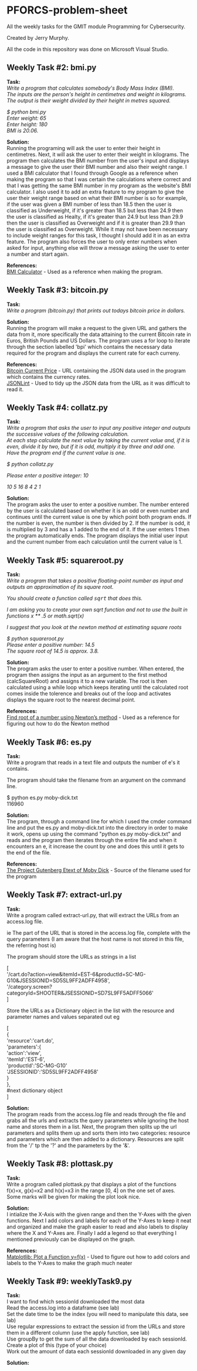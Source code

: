 # PFORCS-problem-sheet

All the weekly tasks for the GMIT module Programming for Cybersecurity.

Created by Jerry Murphy.

All the code in this repository was done on Microsoft Visual Studio.

<h2><b>Weekly Task #2: bmi.py</b></h2>

<b>Task:</b></br>
<i>Write a program that calculates somebody's Body Mass Index (BMI).</br>
The inputs are the person's height in centimetres and weight in kilograms.</br>
The output is their weight divided by their height in metres squared.</br>

$ python bmi.py</br>
Enter weight: 65</br>
Enter height: 180</br>
BMI is 20.06.</br></i>

<b>Solution:</b></br>
Running the programing will ask the user to enter their height in centimetres. Next, it will ask the user to enter their weight in kilograms. The program then calculates the BMI number from the user's input and displays a message to give the user their BMI number and also their weight range. I used a BMI calculator that I found through Google as a reference when making the program so that I was certain the calculations where correct and that I was getting the same BMI number in my program as the website's BMI calculator. I also used it to add an extra feature to my program to give the user their weight range based on what their BMI number is so for example, if the user was given a BMI number of less than 18.5 then the user is classified as Underweight, if it's greater than 18.5 but less than 24.9 then the user is classified as Healty, if it's greater than 24.9 but less than 29.9 then the user is classified as Overweight and if it is greater than 29.9 than the user is classified as Overweight. While it may not have been necessary to include weight ranges for this task, I thought I should add it in as an extra feature. The program also forces the user to only enter numbers when asked for input, anything else will throw a message asking the user to enter a number and start again.

<b>References:</b></br>
<a href="https://patient.info/doctor/bmi-calculator-calculator">BMI Calculator</a> - Used as a reference when making the program.

<h2><b>Weekly Task #3: bitcoin.py</b></h2>

<b>Task:</b></br>
<i>Write a program (bitcoin.py) that prints out todays bitcoin price in dollars.</i>

<b>Solution:</b></br>
Running the program will make a request to the given URL and gathers the data from it, more specifically the data attaining to the current Bitcoin rate in Euros, British Pounds and US Dollars. The program uses a for loop to iterate through the section labelled 'bpi' which contains the necessary data required for the program and displays the current rate for each curreny.

<b>References:</b></br>
<a href="https://api.coindesk.com/v1/bpi/currentprice.json">Bitcoin Current Price</a> - URL containing the JSON data used in the program which contains the currency rates.</br>
<a href="jsonlint.com">JSONLint</a> - Used to tidy up the JSON data from the URL as it was difficult to read it.

<h2><b>Weekly Task #4: collatz.py</b></h2>

<b>Task:</b></br>
<i>Write a program that asks the user to input any positive integer and outputs the successive values of the following calculation.</br>
At each step calculate the next value by taking the current value and, if it is even, divide it by two, but if it is odd, multiply it by three and add one.</br>
Have the program end if the current value is one.</br>

$ python collatz.py</br>

Please enter a positive integer: 10</br>

10 5 16 8 4 2 1</i></br>

<b>Solution:</b></br>
The program asks the user to enter a positive number. The number entered by the user is calculated based on whether it is an odd or even number and continues until the current value is one by which point both program ends. If the number is even, the number is then divided by 2. If the number is odd, it is multiplied by 3 and has a 1 added to the end of it. If the user enters 1 then the program automatically ends. The program displays the initial user input and the current number from each calculation until the current value is 1.

<h2><b>Weekly Task #5: squareroot.py</b></h2>

<b>Task:</b></br>
<i>Write a program that takes a positive floating-point number as input and outputs an approximation of its square root.

You should create a function called <tt>sqrt</tt> that does this.

I am asking you to create your own sqrt function and not to use the built in functions x ** .5 or math.sqrt(x)

I suggest that you look at the newton method at estimating square roots

$ python squareroot.py</br>
Please enter a positive number: 14.5</br>
The square root of 14.5 is approx. 3.8.</i></br>

<b>Solution:</b></br>
The program asks the user to enter a positive number. When entered, the program then assigns the input as an argument to the first method (calcSquareRoot) and assigns it to a new variable. The root is then calculated using a while loop which keeps iterating until the calculated root comes inside the tolerence and breaks out of the loop and activates displays the square root to the nearest decimal point.

<b>References:</b></br>
<a href="https://www.geeksforgeeks.org/find-root-of-a-number-using-newtons-method/">Find root of a number using Newton’s method</a> - Used as a reference for figuring out how to do the Newton method

<h2><b>Weekly Task #6: es.py</b></h2>

<b>Task:</b></br>
Write a program that reads in a text file and outputs the number of e's it contains.</br>

The program should take the filename from an argument on the command line.</br>

$ python es.py moby-dick.txt</br>
116960</br>

<b>Solution:</b></br>
The program, through a command line for which I used the cmder command line and put the es.py and moby-dick.txt into the directory in order to make it work, opens up using the command "python es.py moby-dick.txt" and reads and the program then iterates through the entire file and when it encounters an e, it increase the count by one and does this until it gets to the end of the file.

<b>References:</b></br>
<a href="https://www.gutenberg.org/files/2701/old/moby10b.txt">The Project Gutenberg Etext of Moby Dick</a> - Source of the filename used for the program

<h2><b>Weekly Task #7: extract-url.py</b></h2>

<b>Task:</b></br>
Write a program called extract-url.py, that will extract the URLs from an access.log file. </br>

ie The part of the URL that is stored in the access.log file, complete with the query parameters (I am aware that the host name is not stored in this file, the referring host is)</br>

The program should store the URLs as strings in a list</br>

[</br>
'/cart.do?action=view&itemId=EST-6&productId=SC-MG-G10&JSESSIONID=SD5SL9FF2ADFF4958',</br>
'/category.screen?categoryId=SHOOTER&JSESSIONID=SD7SL9FF5ADFF5066' </br>
]</br>

Store the URLs as a Dictionary object in the list with the resource and parameter names and values separated out eg</br>

[</br>
   {</br>
     'resource':'cart.do', </br>
     'parameters':{</br>
         'action':'view',</br>
         'itemId':'EST-6',</br>
         'productId':'SC-MG-G10'</br>
         'JSESSIONID':'SD5SL9FF2ADFF4958'</br>
     }</br>
   },</br>
   #next dictionary object</br>
]</br>

<b>Solution:</b></br>
The program reads from the access.log file and reads through the file and grabs all the urls and extracts the query parameters while ignoring the host name and stores them in a list. Next, the program then splits up the url parameters and splits them up and sorts them into two categories: resource and parameters which are then added to a dictionary. Resources are split from the '/' tp the '?' and the parameters by the '&'.

<h2><b>Weekly Task #8: plottask.py</b></h2>

<b>Task:</b></br>
Write a program called plottask.py that displays a plot of the functions f(x)=x, g(x)=x2 and h(x)=x3 in the range [0, 4] on the one set of axes.</br>
Some marks will be given for making the plot look nice.</br>

<b>Solution:</b></br>
I intialize the X-Axis with the given range and then the Y-Axes with the given functions. Next I add colors and labels for each of the Y-Axes to keep it neat and organized and make the graph easier to read and also labels to display where the X and Y-Axes are. Finally I add a legend so that everything I mentioned previously can be displayed on the graph.

<b>References:</b></br>
<a href="https://scriptverse.academy/tutorials/python-matplotlib-plot-function.html">Matplotlib: Plot a Function y=f(x)</a> - Used to figure out how to add colors and labels to the Y-Axes to make the graph much neater</br>

<h2><b>Weekly Task #9: weeklyTask9.py</b></h2>

<b>Task:</b></br>
I want to find which sessionId downloaded the most data</br>
Read the access.log into a dataframe (see lab)</br>
Set the date time to be the index (you will need to manipulate this data, see lab)</br>
Use regular expressions to extract the session id from the URLs and store them in a different column (use the apply function, see lab)</br>
Use groupBy to get the sum of all the data downloaded by each sessionId.</br>
Create a plot of this (type of your choice)</br>
Work out the amount of data each sessionId downloaded in any given day</br>

<b>Solution:</b></br>
